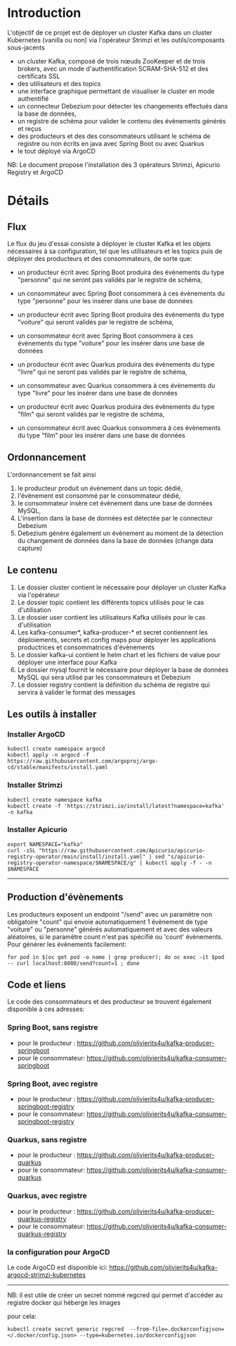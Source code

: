 # Introduction

L'objectif de ce projet est de déployer un cluster Kafka dans un cluster Kubernetes (vanilla ou non) via l'opérateur Strimzi et les outils/composants sous-jacents
- un cluster Kafka, composé de trois nœuds ZooKeeper et de trois brokers, avec un mode d'authentification SCRAM-SHA-512 et des certificats SSL
- des utilisateurs et des topics 
- une interface graphique permettant de visualiser le cluster en mode authentifié
- un connecteur Debezium pour détecter les changements effectués dans la base de données, 
- un registre de schéma pour valider le contenu des évènements générés et reçus
- des producteurs et des des consommateurs utilisant le schéma de registre ou non écrits en java avec Spring Boot ou avec Quarkus
- le tout déployé via ArgoCD



NB: Le document propose l'installation des 3 opérateurs Strimzi, Apicurio Registry et ArgoCD 

# Détails
## Flux 
Le flux du jeu d'essai consiste à déployer le cluster Kafka et les objets nécessaires à sa configuration, tel que les utilisateurs et les topics puis de déployer des producteurs et des consommateurs, de sorte que: 

- un producteur écrit avec Spring Boot produira des évènements du type "personne" qui ne seront pas validés par le registre de schéma, 
- un consommateur avec Spring Boot consommera à ces évènements du type "personne" pour les insérer dans une base de données

- un producteur écrit avec Spring Boot produira des évènements du type "voiture" qui seront validés par le registre de schéma, 
- un consommateur écrit avec Spring Boot consommera à ces évènements du type "voiture" pour les insérer dans une base de données

- un producteur écrit avec Quarkus produira des évènements du type "livre" qui ne seront pas validés par le registre de schéma, 
- un consommateur avec Quarkus consommera à ces évènements du type "livre" pour les insérer dans une base de données

- un producteur écrit avec Quarkus produira des évènements du type "film" qui seront  validés par le registre de schéma, 
- un consommateur écrit avec Quarkus consommera à ces évènements du type "film" pour les insérer dans une base de données

## Ordonnancement
L'ordonnancement se fait ainsi 
1. le producteur produit un évènement dans un topic dédié, 
2. l'évènement est consommé par le consommateur dédié, 
3. le consommateur insère cet évènement dans une base de données MySQL, 
4. L'insertion dans la base de données est détectée par le connecteur Debezium 
5. Debezium génère également un évènement au moment de la détection du changement de données dans la base de données (change data capture)

## Le contenu
1. Le dossier cluster contient le nécessaire pour déployer un cluster Kafka via l'opérateur
2. Le dossier topic contient les différents topics utilisés pour le cas d'utilisation
3. Le dossier user contient les utilisateurs Kafka utilisés pour le cas d'utilisation
4. Les kafka-consumer*, kafka-producer-* et secret contiennent les déploiements, secrets et config maps pour déployer les applications productrices et consommatrices d'évènements
5. Le dossier kafka-ui contient le helm chart et les fichiers de value pour déployer une interface pour Kafka
6. Le dossier mysql fournit le nécessaire pour déployer la base de données MySQL qui sera utilisé par les consommateurs et Debezium
7. Le dossier registry contient la définition du schéma de registre qui servira à valider le format des messages 


## Les outils à installer

### Installer ArgoCD
```
kubectl create namespace argocd
kubectl apply -n argocd -f https://raw.githubusercontent.com/argoproj/argo-cd/stable/manifests/install.yaml
```

### Installer Strimzi
```
kubectl create namespace kafka
kubectl create -f 'https://strimzi.io/install/latest?namespace=kafka' -n kafka
```
### Installer Apicurio

```
export NAMESPACE="kafka"
curl -sSL "https://raw.githubusercontent.com/Apicurio/apicurio-registry-operator/main/install/install.yaml" | sed "s/apicurio-registry-operator-namespace/$NAMESPACE/g" | kubectl apply -f - -n $NAMESPACE
```

***

## Production d'évènements
Les producteurs exposent un endpoint "/send" avec un paramètre non obligatoire "count" qui envoie automatiquement 1 évènement de type "voiture" ou "personne" générés automatiquement et avec des valeurs aléatoires, si le paramètre count n'est pas spécifié ou 'count' évènements. 
Pour générer les évènements facilement:

```
for pod in $(oc get pod -o name | grep producer); do oc exec -it $pod -- curl localhost:8080/send?count=1 ; done 
```

## Code et liens

Le code des consommateurs et des producteur se trouvent également disponible à ces adresses:
### Spring Boot, sans registre
- pour le producteur : https://github.com/olivierits4u/kafka-producer-springboot
- pour le consommateur: https://github.com/olivierits4u/kafka-consumer-springboot


### Spring Boot, avec registre
- pour le producteur : https://github.com/olivierits4u/kafka-producer-springboot-registry
- pour le consommateur: https://github.com/olivierits4u/kafka-consumer-springboot-registry

### Quarkus, sans registre
- pour le producteur : https://github.com/olivierits4u/kafka-producer-quarkus
- pour le consommateur: https://github.com/olivierits4u/kafka-consumer-quarkus

### Quarkus, avec registre
- pour le producteur : https://github.com/olivierits4u/kafka-producer-quarkus-registry
- pour le consommateur: https://github.com/olivierits4u/kafka-consumer-quarkus-registry

 
### la configuration pour ArgoCD

Le code ArgoCD est disponible ici: https://github.com/olivierits4u/kafka-argocd-strimzi-kubernetes

***

NB: il est utile de créer un secret nommé regcred qui permet d'accéder au registre docker qui héberge les images


pour cela: 

```
kubectl create secret generic regcred  --from-file=.dockerconfigjson=</.docker/config.json> --type=kubernetes.io/dockerconfigjson
```
